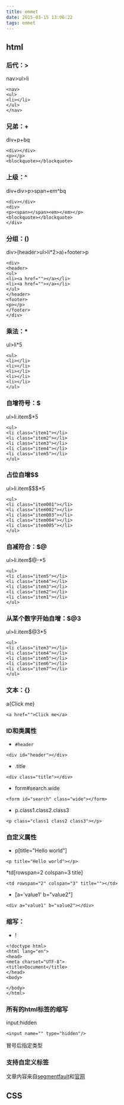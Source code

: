 ```yaml
---
title: emmet
date: 2015-03-15 13:06:22
tags: emmet
---
```

## html
### 后代：>
nav>ul>li
```
<nav>
<ul>
<li></li>
</ul>
</nav>
```
### 兄弟：+
div+p+bq
```
<div></div>
<p></p>
<blockquote></blockquote>
```
### 上级：^
div+div>p>span+em^bq
```
<div></div>
<div>
<p><span></span><em></em></p>
<blockquote></blockquote>
</div>
```

<!--more-->

### 分组：()
div>(header>ul>li*2>a)+footer>p
```
<div>
<header>
<ul>
<li><a href=""></a></li>
<li><a href=""></a></li>
</ul>
</header>
<footer>
<p></p>
</footer>
</div>
```
### 乘法：*
ul>li*5
```
<ul>
<li></li>
<li></li>
<li></li>
<li></li>
<li></li>
</ul>
```
### 自增符号：$
ul>li.item$*5
```
<ul>
<li class="item1"></li>
<li class="item2"></li>
<li class="item3"></li>
<li class="item4"></li>
<li class="item5"></li>
</ul>
```
### 占位自增$$
ul>li.item$$$*5
```
<ul>
<li class="item001"></li>
<li class="item002"></li>
<li class="item003"></li>
<li class="item004"></li>
<li class="item005"></li>
</ul>
```
### 自减符合：$@
ul>li.item$@-*5
```
<ul>
<li class="item5"></li>
<li class="item4"></li>
<li class="item3"></li>
<li class="item2"></li>
<li class="item1"></li>
</ul>
```
### 从某个数字开始自增：$@3
ul>li.item$@3*5
```
<ul>
<li class="item3"></li>
<li class="item4"></li>
<li class="item5"></li>
<li class="item6"></li>
<li class="item7"></li>
</ul>
```
### 文本：{}
a{Click me}
```
<a href="">Click me</a>
```
### ID和类属性
* `#header`
```
<div id="header"></div>
```
* .title
```
<div class="title"></div>
```
* form#search.wide
```
<form id="search" class="wide"></form>
```
* p.class1.class2.class3
```
<p class="class1 class2 class3"></p>
```

### 自定义属性
* p[title="Hello world"]
```
<p title="Hello world"></p>
```
*td[rowspan=2 colspan=3 title]
```
<td rowspan="2" colspan="3" title=""></td>
```

* [a='value1' b="value2"]
```
<div a="value1" b="value2"></div>
```

### 缩写：
* !


```
<!doctype html>
<html lang="en">
<head>
<meta charset="UTF-8">
<title>Document</title>
</head>
<body>

</body>
</html>
```
### 所有的html标签的缩写
input:hidden
```
<input name="" type="hidden"/>
```
冒号后指定类型

### 支持自定义标签

文章内容来自[segmentfault](http://segmentfault.com/blog/trigkit4/1190000000661601)和[官网]()

## CSS